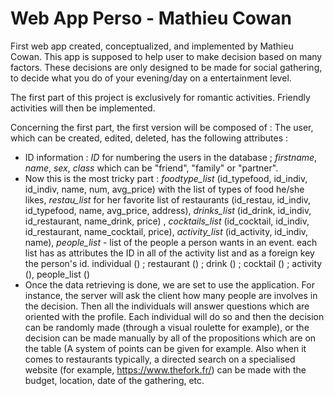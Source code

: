 # Web App Perso - Mathieu Cowan
First web app created, conceptualized, and implemented by Mathieu Cowan.
This app is supposed to help user to make decision based on many factors. These decisions are only designed to be made for social gathering, to decide what you do of your evening/day on a entertainment level.

The first part of this project is exclusively for romantic activities. Friendly activities will then be implemented.

Concerning the first part, the first version will be composed of : 
The user, which can be created, edited, deleted, has the following attributes :
- ID information : *ID* for numbering the users in the database ; *firstname*, *name*, *sex*, *class* which can be "friend", "family" or "partner".
- Now this is the most tricky part : *foodtype_list* (id_typefood, id_indiv, id_indiv, name, num, avg_price) with the list of types of food he/she likes, *restau_list* for her favorite list of restaurants (id_restau, id_indiv, id_typefood, name, avg_price, address), *drinks_list* (id_drink, id_indiv, id_restaurant, name_drink, price) , *cocktails_list* (id_cocktail, id_indiv, id_restaurant, name_cocktail, price), *activity_list* (id_activity, id_indiv, name), *people_list* - list of the people a person wants in an event. each list has as attributes the ID in all of the activity list and as a foreign key the person's id.
individual () ; restaurant () ; drink () ; cocktail () ; activity (), people_list ()
- Once the data retrieving is done, we are set to use the application. For instance, the server will ask the client how many people are involves in the decision. Then all the individuals will answer questions which are oriented with the profile. Each individual will do so and then the decision can be randomly made (through a visual roulette for example), or the decision can be made manually by all of the propositions which are on the table (A system of points can be given for example. Also when it comes to restaurants typically, a directed search on a specialised website (for example, https://www.thefork.fr/) can be made with the budget, location, date of the gathering, etc.
